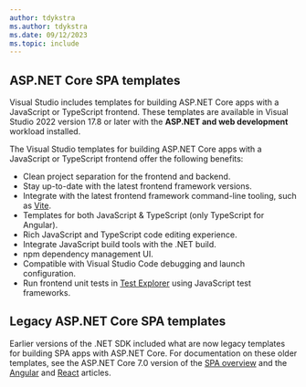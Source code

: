```yaml
---
author: tdykstra
ms.author: tdykstra
ms.date: 09/12/2023
ms.topic: include
---
```

## ASP.NET Core SPA templates

Visual Studio includes templates for building ASP.NET Core apps with a JavaScript or TypeScript frontend. These templates are available in Visual Studio 2022 version 17.8 or later with the **ASP.NET and web development** workload installed.

The Visual Studio templates for building ASP.NET Core apps with a JavaScript or TypeScript frontend offer the following benefits:

* Clean project separation for the frontend and backend.
* Stay up-to-date with the latest frontend framework versions.
* Integrate with the latest frontend framework command-line tooling, such as [Vite](https://vitejs.dev/).
* Templates for both JavaScript & TypeScript (only TypeScript for Angular).
* Rich JavaScript and TypeScript code editing experience.
* Integrate JavaScript build tools with the .NET build.
* npm dependency management UI.
* Compatible with Visual Studio Code debugging and launch configuration.
* Run frontend unit tests in [Test Explorer](/visualstudio/test/run-unit-tests-with-test-explorer) using JavaScript test frameworks.

## Legacy ASP.NET Core SPA templates

Earlier versions of the .NET SDK included what are now legacy templates for building SPA apps with ASP.NET Core. For documentation on these older templates, see the ASP.NET Core 7.0 version of the [SPA overview](xref:spa/angular?view=aspnetcore-7.0&preserve-view=true&tabs=netcore-cli) and the [Angular](xref:spa/angular?view=aspnetcore-7.0&preserve-view=true&tabs=netcore-cli) and [React](xref:spa/react?view=aspnetcore-7.0&preserve-view=true&tabs=netcore-cli) articles.

